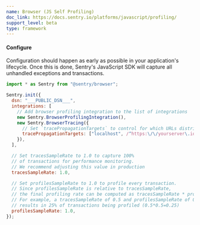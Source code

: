 ```yaml
---
name: Browser (JS Self Profiling)
doc_link: https://docs.sentry.io/platforms/javascript/profiling/
support_level: beta
type: framework
---
```


#### Configure

Configuration should happen as early as possible in your application's lifecycle. Once this is done, Sentry's JavaScript SDK will capture all unhandled exceptions and transactions.

```javascript
import * as Sentry from "@sentry/browser";

Sentry.init({
  dsn: "___PUBLIC_DSN___",
  integrations: [
    // Add browser profiling integration to the list of integrations
    new Sentry.BrowserProfilingIntegration(),
    new Sentry.BrowserTracing({
      // Set `tracePropagationTargets` to control for which URLs distributed tracing should be enabled
      tracePropagationTargets: ["localhost", /^https:\/\/yourserver\.io\/api/],
    }),
  ],

  // Set tracesSampleRate to 1.0 to capture 100%
  // of transactions for performance monitoring.
  // We recommend adjusting this value in production
  tracesSampleRate: 1.0,

  // Set profilesSampleRate to 1.0 to profile every transaction.
  // Since profilesSampleRate is relative to tracesSampleRate,
  // the final profiling rate can be computed as tracesSampleRate * profilesSampleRate
  // For example, a tracesSampleRate of 0.5 and profilesSampleRate of 0.5 would
  // results in 25% of transactions being profiled (0.5*0.5=0.25)
  profilesSampleRate: 1.0,
});
```
